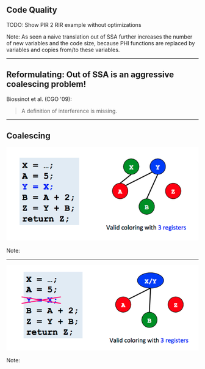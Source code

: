## Code Quality

TODO: Show PIR 2 RIR example without optimizations

Note:
As seen a naive translation out of SSA further increases the number of new variables and the code size, 
because PHI functions are replaced by variables and copies from/to these variables.

---

## Reformulating: Out of SSA is an aggressive **coalescing** problem!

Biossinot et al. (CGO '09):
> A definition of interference is missing.

---

## Coalescing

![](Images/notCoalescing.png) <!-- .element height="20%" width="85%" -->

Note:

---

![](Images/Coalescing.png) <!-- .element height="20%" width="85%" -->

Note:
